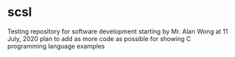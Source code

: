 # scsl
Testing repository for software development
starting by Mr. Alan Wong at 11 July, 2020
plan to add as more code as possible for showing C programming language examples
